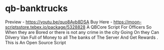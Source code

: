 # qb-banktrucks

Preview - https://youtu.be/quo8Ayb8DSA
Buy Here - https://moon-scriptsstore.tebex.io/package/5328828
A QBCore Script For Officers So When they are Bored or there is not any crime in the city Going On they Can Dilvery Van Full of Money to all The banks of The Server And Get Rewards . This is An Open Source Script
